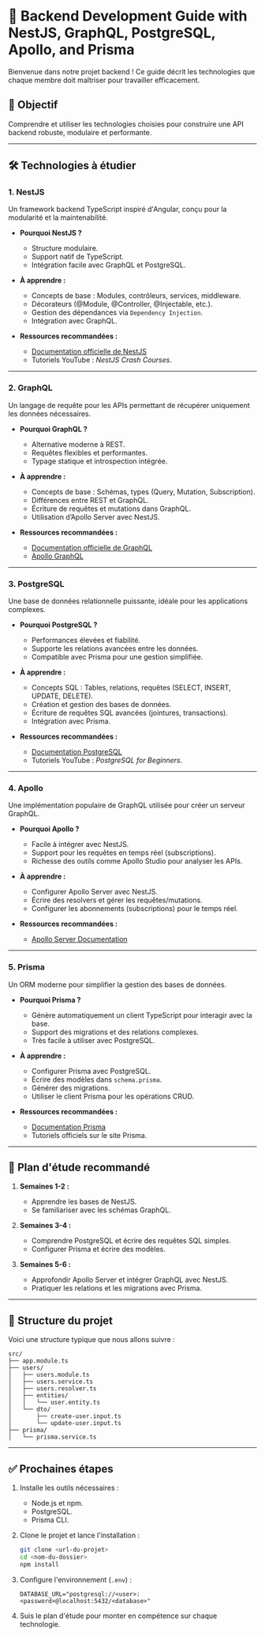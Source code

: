 # 📘 Backend Development Guide with NestJS, GraphQL, PostgreSQL, Apollo, and Prisma

Bienvenue dans notre projet backend ! Ce guide décrit les technologies que chaque membre doit maîtriser pour travailler efficacement.

## 🎯 **Objectif**

Comprendre et utiliser les technologies choisies pour construire une API backend robuste, modulaire et performante.

---

## 🛠️ **Technologies à étudier**

### **1. NestJS**

Un framework backend TypeScript inspiré d'Angular, conçu pour la modularité et la maintenabilité.

- **Pourquoi NestJS ?**

  - Structure modulaire.
  - Support natif de TypeScript.
  - Intégration facile avec GraphQL et PostgreSQL.

- **À apprendre :**

  - Concepts de base : Modules, contrôleurs, services, middleware.
  - Décorateurs (@Module, @Controller, @Injectable, etc.).
  - Gestion des dépendances via `Dependency Injection`.
  - Intégration avec GraphQL.

- **Ressources recommandées :**
  - [Documentation officielle de NestJS](https://docs.nestjs.com)
  - Tutoriels YouTube : _NestJS Crash Courses_.

---

### **2. GraphQL**

Un langage de requête pour les APIs permettant de récupérer uniquement les données nécessaires.

- **Pourquoi GraphQL ?**

  - Alternative moderne à REST.
  - Requêtes flexibles et performantes.
  - Typage statique et introspection intégrée.

- **À apprendre :**

  - Concepts de base : Schémas, types (Query, Mutation, Subscription).
  - Différences entre REST et GraphQL.
  - Écriture de requêtes et mutations dans GraphQL.
  - Utilisation d’Apollo Server avec NestJS.

- **Ressources recommandées :**
  - [Documentation officielle de GraphQL](https://graphql.org/learn/)
  - [Apollo GraphQL](https://www.apollographql.com/docs)

---

### **3. PostgreSQL**

Une base de données relationnelle puissante, idéale pour les applications complexes.

- **Pourquoi PostgreSQL ?**

  - Performances élevées et fiabilité.
  - Supporte les relations avancées entre les données.
  - Compatible avec Prisma pour une gestion simplifiée.

- **À apprendre :**

  - Concepts SQL : Tables, relations, requêtes (SELECT, INSERT, UPDATE, DELETE).
  - Création et gestion des bases de données.
  - Écriture de requêtes SQL avancées (jointures, transactions).
  - Intégration avec Prisma.

- **Ressources recommandées :**
  - [Documentation PostgreSQL](https://www.postgresql.org/docs/)
  - Tutoriels YouTube : _PostgreSQL for Beginners_.

---

### **4. Apollo**

Une implémentation populaire de GraphQL utilisée pour créer un serveur GraphQL.

- **Pourquoi Apollo ?**

  - Facile à intégrer avec NestJS.
  - Support pour les requêtes en temps réel (subscriptions).
  - Richesse des outils comme Apollo Studio pour analyser les APIs.

- **À apprendre :**

  - Configurer Apollo Server avec NestJS.
  - Écrire des resolvers et gérer les requêtes/mutations.
  - Configurer les abonnements (subscriptions) pour le temps réel.

- **Ressources recommandées :**
  - [Apollo Server Documentation](https://www.apollographql.com/docs/apollo-server/)

---

### **5. Prisma**

Un ORM moderne pour simplifier la gestion des bases de données.

- **Pourquoi Prisma ?**

  - Génère automatiquement un client TypeScript pour interagir avec la base.
  - Support des migrations et des relations complexes.
  - Très facile à utiliser avec PostgreSQL.

- **À apprendre :**

  - Configurer Prisma avec PostgreSQL.
  - Écrire des modèles dans `schema.prisma`.
  - Générer des migrations.
  - Utiliser le client Prisma pour les opérations CRUD.

- **Ressources recommandées :**
  - [Documentation Prisma](https://www.prisma.io/docs)
  - Tutoriels officiels sur le site Prisma.

---

## 🚀 **Plan d'étude recommandé**

1. **Semaines 1-2 :**

   - Apprendre les bases de NestJS.
   - Se familiariser avec les schémas GraphQL.

2. **Semaines 3-4 :**

   - Comprendre PostgreSQL et écrire des requêtes SQL simples.
   - Configurer Prisma et écrire des modèles.

3. **Semaines 5-6 :**
   - Approfondir Apollo Server et intégrer GraphQL avec NestJS.
   - Pratiquer les relations et les migrations avec Prisma.

---

## 📂 **Structure du projet**

Voici une structure typique que nous allons suivre :

```
src/
├── app.module.ts
├── users/
│   ├── users.module.ts
│   ├── users.service.ts
│   ├── users.resolver.ts
│   ├── entities/
│   │   └── user.entity.ts
│   └── dto/
│       ├── create-user.input.ts
│       └── update-user.input.ts
├── prisma/
│   └── prisma.service.ts
```

---

## ✅ **Prochaines étapes**

1. Installe les outils nécessaires :

   - Node.js et npm.
   - PostgreSQL.
   - Prisma CLI.

2. Clone le projet et lance l'installation :

   ```bash
   git clone <url-du-projet>
   cd <nom-du-dossier>
   npm install
   ```

3. Configure l'environnement (`.env`) :

   ```env
   DATABASE_URL="postgresql://<user>:<password>@localhost:5432/<database>"
   ```

4. Suis le plan d'étude pour monter en compétence sur chaque technologie.
